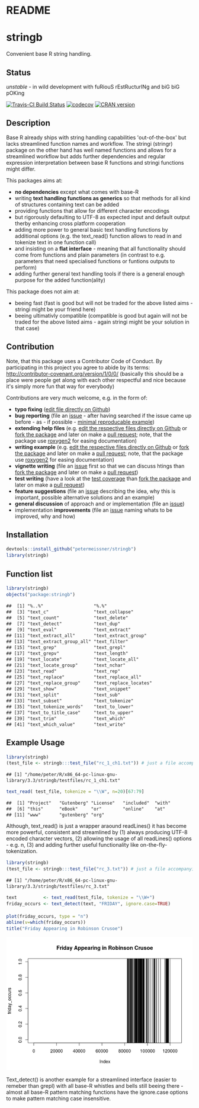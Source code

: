 # README


# stringb

Convenient base R string handling.


## Status

*unstable* - in wild development with fuRiouS rEstRucturINg and biG biG pOKing

[![Travis-CI Build Status](https://travis-ci.org/petermeissner/stringb.svg?branch=master)](https://travis-ci.org/petermeissner/stringb)
[![codecov](https://codecov.io/gh/petermeissner/stringb/branch/master/graph/badge.svg)](https://codecov.io/gh/petermeissner/stringb/tree/master/R)
[![CRAN version](http://www.r-pkg.org/badges/version/stringb)](https://cran.r-project.org/package=stringb)




## Description

Base R already ships with string handling capabilities
    'out-of-the-box' but lacks streamlined function names and workflow.
    The stringi (stringr) package on the other hand has well named functions
    and allows for a streamlined workflow but adds further dependencies and
    regular expression interpretation between base R functions and stringi
    functions might differ. 
    

This packages aims at: 

- **no dependencies** except what comes with base-R
- writing **text handling functions as generics** so that methods for all kind of 
  structures containing text can be added 
- providing functions that allow for different character encodings 
- but rigorously defaulting to UTF-8 as expected input and default output 
  therby enhancing cross platform cooperation
- adding more power to general basic text handling functions by additional 
  options (e.g. the text_read() function allows to read in and tokenize text in 
  one function call)
- and insisting on a **flat interface** - meaning that all functionality should come from functions and plain parameters (in contrast to e.g. parameters that need specialised functions or funtions outputs to perform)
- adding further general text handling tools if there is a general enough 
  purpose for the added function(ality)
  

This package does not aim at:

- beeing fast (fast is good but will not be traded for the above listed aims - stringi might be your friend here)
- beeing ultimativly compatible (compatible is good but again will not be traded for the above listed aims - again stringi might be your solution in that case)


## Contribution

Note, that this package uses a Contributor Code of Conduct. By participating in this project you agree to abide by its terms: http://contributor-covenant.org/version/1/0/0/ (basically this should be a place were people get along with each other respectful and nice because it's simply more fun that way for everybody)

Contributions are very much welcome, e.g. in the form of:

- **typo fixing** ([edit file directly on Github](https://help.github.com/articles/editing-files-in-another-user-s-repository/))
- **bug reporting** (file an [issue](https://guides.github.com/features/issues/) - after having searched if the issue came up before - as - if possible - [minimal reproducable example](http://stackoverflow.com/help/mcve))
- **extending help files** (e.g. [edit the respective files directly on Github](https://help.github.com/articles/editing-files-in-another-user-s-repository/) or [fork the package](https://help.github.com/articles/fork-a-repo/) and later on make a [pull request](https://help.github.com/articles/using-pull-requests/); note, that the package use [roxygen2](http://r-pkgs.had.co.nz/man.html) for easing documentation)
- **writing example** (e.g. [edit the respective files directly on Github](https://help.github.com/articles/editing-files-in-another-user-s-repository/) or [fork the package](https://help.github.com/articles/fork-a-repo/) and later on make a [pull request](https://help.github.com/articles/using-pull-requests/); note, that the package use [roxygen2](http://r-pkgs.had.co.nz/man.html) for easing documentation)
- **vignette writing** (file an [issue](https://guides.github.com/features/issues/) first so that we can discuss htings than [fork the package](https://help.github.com/articles/fork-a-repo/) and later on make a [pull request](https://help.github.com/articles/using-pull-requests/))
- **test writing** (have a look at the [test coverage](https://codecov.io/gh/petermeissner/stringb/tree/master/R) than [fork the package](https://help.github.com/articles/fork-a-repo/) and later on make a [pull request](https://help.github.com/articles/using-pull-requests/))
- **feature suggestions** (file an [issue](https://guides.github.com/features/issues/) describing the idea, why this is important, possible alternative solutions and an example)
- **general discussion** of approach and or implementation  (file an [issue](https://guides.github.com/features/issues/))
- implementation **improvements** (file an [issue](https://guides.github.com/features/issues/) naming whats to be improved, why and how)


## Installation


```r
devtools::install_github("petermeissner/stringb")
library(stringb)
```

## Function list


```r
library(stringb)
objects("package:stringb")
```

```
##  [1] "%..%"                   "%.%"                   
##  [3] "text_c"                 "text_collapse"         
##  [5] "text_count"             "text_delete"           
##  [7] "text_detect"            "text_dup"              
##  [9] "text_eval"              "text_extract"          
## [11] "text_extract_all"       "text_extract_group"    
## [13] "text_extract_group_all" "text_filter"           
## [15] "text_grep"              "text_grepl"            
## [17] "text_grepv"             "text_length"           
## [19] "text_locate"            "text_locate_all"       
## [21] "text_locate_group"      "text_nchar"            
## [23] "text_read"              "text_rep"              
## [25] "text_replace"           "text_replace_all"      
## [27] "text_replace_group"     "text_replace_locates"  
## [29] "text_show"              "text_snippet"          
## [31] "text_split"             "text_sub"              
## [33] "text_subset"            "text_tokenize"         
## [35] "text_tokenize_words"    "text_to_lower"         
## [37] "text_to_title_case"     "text_to_upper"         
## [39] "text_trim"              "text_which"            
## [41] "text_which_value"       "text_write"
```

    

## Example Usage


```r
library(stringb)
(test_file <- stringb:::test_file("rc_1_ch1.txt")) # just a file accompanying the package to test things
```

```
## [1] "/home/peter/R/x86_64-pc-linux-gnu-library/3.3/stringb/testfiles/rc_1_ch1.txt"
```

```r
text_read( test_file, tokenize = "\\W", n=20)[67:79]
```

```
##  [1] "Project"   "Gutenberg" "License"   "included"  "with"     
##  [6] "this"      "eBook"     "or"        "online"    "at"       
## [11] "www"       "gutenberg" "org"
```

Although, text_read() is just a wrapper araound readLines() it has become more powerful, consistent and streamlined by (1) always producing UTF-8 encoded character vectors, (2) allowing the usage of all readLines() options - e.g. n, (3) and adding further useful functionality like on-the-fly-tokenization.



```r
library(stringb)
(test_file <- stringb:::test_file("rc_3.txt")) # just a file accompanying the package to test things
```

```
## [1] "/home/peter/R/x86_64-pc-linux-gnu-library/3.3/stringb/testfiles/rc_3.txt"
```

```r
text          <- text_read(test_file, tokenize = "\\W+")
friday_occurs <- text_detect(text, "FRIDAY", ignore.case=TRUE)

plot(friday_occurs, type = "n")
abline(v=which(friday_occurs))
title("Friday Appearing in Robinson Crusoe")
```

![](README_files/figure-html/unnamed-chunk-4-1.png)<!-- -->

Text_detect() is another example for a streamlined interface (easier to remeber than grepl) with all base-R whistles and bells still beeing there - almost all base-R pattern matching functions have the ignore.case options to make pattern matching case insensitive. 

    
    
    
    
    
    
    
    
    
